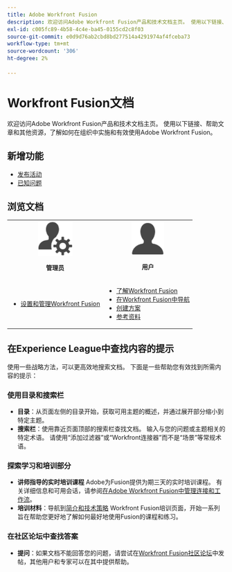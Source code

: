 ```yaml
---
title: Adobe Workfront Fusion
description: 欢迎访问Adobe Workfront Fusion产品和技术文档主页。 使用以下链接、帮助文章和其他资源，了解如何在组织中实施和有效使用Adobe Workfront Fusion。
exl-id: c005fc89-4b58-4c4e-ba45-0155cd2c8f03
source-git-commit: e0d9d76ab2cbd8bd277514a4291974af4fceba73
workflow-type: tm+mt
source-wordcount: '306'
ht-degree: 2%

---
```


# Workfront Fusion文档

欢迎访问Adobe Workfront Fusion产品和技术文档主页。 使用以下链接、帮助文章和其他资源，了解如何在组织中实施和有效使用Adobe Workfront Fusion。

## 新增功能

* [发布活动](/help/workfront-fusion/fusion-product-releases/fusion-release-activity.md)
* [已知问题](https://experienceleague.adobe.com/zh-hans/docs/workfront-known-issues/issues/fusion/workfrontfusion)

## 浏览文档

<table>

<tr>
    <td style="text-align: center;"><img src="assets/admin-icon.png" style="width: 80px; height: 80px;"><p><b>管理员</b></p></td>
    <td style="text-align: center;"><img src="assets/users-icon.png" style="width: 75px; height: 75px;"><p><b>用户</b></p></td>
  </tr>
  <tr>
    <td>
    <ul>
    <li><a href="/help/workfront-fusion/set-up-and-manage-workfront-fusion/set-up-and-manage-workfront-fusion-toc.md">设置和管理Workfront Fusion</a></li>
    </ul>
 </td>
    <td>
        <ul>
        <li><a href="/help/workfront-fusion/get-started-with-fusion/understand-fusion/understand-fusion-toc.md">了解Workfront Fusion</a></li>
        <li><a href="/help/workfront-fusion/get-started-with-fusion/navigate-fusion/navigate-workfront-fusion.md">在Workfront Fusion中导航</a></li>
        <li><a href="/help/workfront-fusion/create-scenarios/create-scenarios-toc.md">创建方案</a></li>
        <li><a href="/help/workfront-fusion/references/references-toc.md">参考资料</a></li>
        </ul>
    </td>
  </tr>
</table>

## 在Experience League中查找内容的提示

使用一些战略方法，可以更高效地搜索文档。 下面是一些帮助您有效找到所需内容的提示：

### 使用目录和搜索栏

* **目录**：从页面左侧的目录开始，获取可用主题的概述，并通过展开部分缩小到特定主题。
* **搜索栏**：使用靠近页面顶部的搜索栏查找文档。 输入与您的问题或主题相关的特定术语。 请使用“添加过滤器”或“Workfront连接器”而不是“场景”等常规术语。

### 探索学习和培训部分

* **讲师指导的实时培训课程** Adobe为Fusion提供为期三天的实时培训课程。 有关详细信息和可用会话，请参阅[在Adobe Workfront Fusion中管理连接和工作流](https://learning.adobe.com/courses/adobe_workfront/cours000000000098121.html)。
* **培训材料**：导航到[简介和技术策略](https://experienceleague.adobe.com/zh-hans/docs/workfront-learn/tutorials-workfront/fusion/welcome-to-workfront-fusion/introduction-and-tech-strategy) Workfront Fusion培训页面，开始一系列旨在帮助您更好地了解如何最好地使用Fusion的课程和练习。

### 在社区论坛中查找答案

* **提问**：如果文档不能回答您的问题，请尝试在[Workfront Fusion社区论坛](https://experienceleaguecommunities.adobe.com/t5/workfront-fusion/ct-p/workfront-fusion-2)中发帖，其他用户和专家可以在其中提供帮助。
